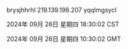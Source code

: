 brysjhhrhl 219.139.198.207 yqqlmgsycl

2024年 09月 26日 星期四 18:30:02 CST

2024年 09月 26日 星期四 10:30:02 GMT
